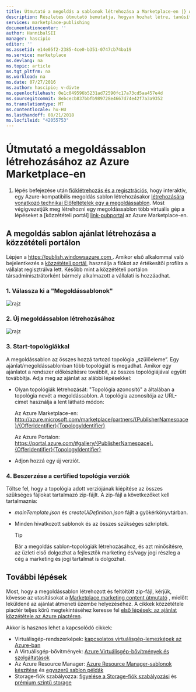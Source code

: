 ```yaml
---
title: Útmutató a megoldás a sablonok létrehozása a Marketplace-en |} A Microsoft Docs
description: Részletes útmutató bemutatja, hogyan hozhat létre, tanúsítása és a egy virtuális gépre kiterjedő kép Megoldássablon telepítése az Azure piactéren megvásárolt.
services: marketplace-publishing
documentationcenter: ''
author: HannibalSII
manager: hascipio
editor: ''
ms.assetid: e14e05f2-2385-4ce0-b351-0747cb74ba19
ms.service: marketplace
ms.devlang: na
ms.topic: article
ms.tgt_pltfrm: na
ms.workload: na
ms.date: 07/27/2016
ms.author: hascipio; v-divte
ms.openlocfilehash: 0e1c049596b5231ad72590fc17a73cd5aa457e4d
ms.sourcegitcommit: 8ebcecb837bbfb989728e4667d74e42f7a3a9352
ms.translationtype: MT
ms.contentlocale: hu-HU
ms.lasthandoff: 08/21/2018
ms.locfileid: "42055753"
---
```

# <a name="guide-to-create-a-solution-template-for-azure-marketplace"></a>Útmutató a megoldássablon létrehozásához az Azure Marketplace-en
1. lépés befejezése után [fióklétrehozás és a regisztrációs][link-acct-creation], hogy interaktív, egy Azure-kompatibilis megoldás sablon létrehozásakor [létrehozására vonatkozó technikai Előfeltételek egy a megoldássablon](marketplace-publishing-solution-template-creation-prerequisites.md). Most végigvezetjük meg létrehozni egy megoldássablon több virtuális gép a lépéseket a [közzétételi portál] [ link-pubportal] az Azure Marketplace-en.

## <a name="create-your-solution-template-offer-in-the-publishing-portal"></a>A megoldás sablon ajánlat létrehozása a közzétételi portálon
Lépjen a [ https://publish.windowsazure.com ](http://publish.windowsazure.com). Amikor első alkalommal való bejelentkezés a [közzétételi portál](https://publish.windowsazure.com/), használja a fiókot az értékesítői profilra a vállalat regisztrálva lett. Később mint a közzétételi portálon társadminisztrátorként bármely alkalmazott a vállalati is hozzáadhat.

### <a name="1-select-solution-templates"></a>1. Válassza ki a "Megoldássablonok"
  ![rajz][img-pubportal-menu-sol-templ]

### <a name="2-create-a-new-solution-template"></a>2. Új megoldássablon létrehozásához
  ![rajz][img-pubportal-sol-templ-new]

### <a name="3-start-with-topologies"></a>3. Start-topológiákkal
A megoldássablon az összes hozzá tartozó topológia „szülőeleme”. Egy ajánlat/megoldássablonban több topológiát is megadhat. Amikor egy ajánlatot a rendszer előkészítésre továbbít, az összes topológiájával együtt továbbítja. Adja meg az ajánlat az alábbi lépésekkel:     

* Olyan topológiák létrehozását: "Topológia azonosító" a általában a topológia nevét a megoldássablon. A topológia azonosítója az URL-címet használja a lent látható módon:

  Az Azure Marketplace-en: http://azure.microsoft.com/marketplace/partners/{PublisherNamespace}/{OfferIdentifier}{TopologyIdentifier}

  Az Azure Portalon: https://portal.azure.com/#gallery/{PublisherNamespace}.{OfferIdentifier}{TopologyIdentifier}
* Adjon hozzá egy új verziót.

### <a name="4-get-your-topology-versions-certified"></a>4. Beszerzése a certified topológia verziók
Töltse fel, hogy a topológia adott verziójának kiépítése az összes szükséges fájlokat tartalmazó zip-fájlt. A zip-fájl a következőket kell tartalmaznia:

* *mainTemplate.json* és *createUiDefinition.json* fájlt a gyökérkönyvtárban.
* Minden hivatkozott sablonok és az összes szükséges szkriptek.

  > [!TIP]
  > Bár a megoldás sablon-topológiák létrehozásához, és azt minősítésre, az üzleti első dolgozhat a fejlesztők marketing és/vagy jogi részleg a cég a marketing és jogi tartalmat is dolgozhat.
  >
  >

## <a name="next-steps"></a>További lépések
Most, hogy a megoldássablon létrehozott és feltöltött zip-fájl, kérjük, kövesse az utasításokat a [Marketplace marketing content útmutató](marketplace-publishing-push-to-staging.md) , mielőtt leküldené az ajánlat átmeneti üzembe helyezéséhez. A cikkek közzététele piactér teljes körű megtekintéséhez keresse fel [első lépések: az ajánlat közzététele az Azure piactéren](marketplace-publishing-getting-started.md).

Akkor is hasznos lehet a kapcsolódó cikkek:

* Virtuálisgép-rendszerképek: [kapcsolatos virtuálisgép-lemezképek az Azure-ban](https://msdn.microsoft.com/library/azure/dn790290.aspx)
* A Virtuálisgép-bővítmények: [Azure Virtuálisgép-bővítmények és szolgáltatások](../virtual-machines/extensions/features-windows.md)
* Az Azure Resource Manager: [Azure Resource Manager-sablonok készítése](../azure-resource-manager/resource-group-authoring-templates.md) és [egyszerű sablon példák](https://github.com/rjmax/ArmExamples)
* Storage-fiók szabályozza: [figyelése a Storage-fiók szabályozási](http://blogs.msdn.com/b/mast/archive/2014/08/02/how-to-monitor-for-storage-account-throttling.aspx) és [prémium szintű storage](../virtual-machines/windows/premium-storage.md#scalability-and-performance-targets)

[img-pubportal-menu-sol-templ]:media/marketplace-publishing-solution-template-creation/pubportal-menu-solution-templates.png
[img-pubportal-sol-templ-new]:media/marketplace-publishing-solution-template-creation/pubportal-solution-template-new.png
[link-acct-creation]:marketplace-publishing-accounts-creation-registration.md
[link-pubportal]:https://publish.windowsazure.com
